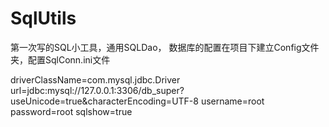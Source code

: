 # SqlUtils
第一次写的SQL小工具，通用SQLDao，
数据库的配置在项目下建立Config文件夹，配置SqlConn.ini文件


driverClassName=com.mysql.jdbc.Driver
url=jdbc:mysql://127.0.0.1:3306/db_super?useUnicode=true&characterEncoding=UTF-8
username=root
password=root
sqlshow=true
